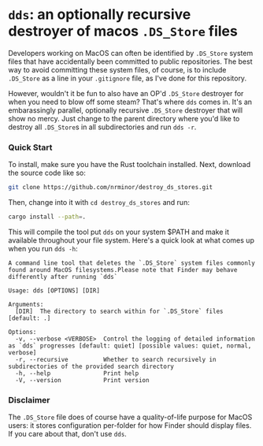 # `dds`: an optionally recursive destroyer of macos `.DS_Store` files

Developers working on MacOS can often be identified by `.DS_Store` system files that have accidentally been committed to public repositories. The best way to avoid committing these system files, of course, is to include `.DS_Store` as a line in your `.gitignore` file, as I've done for this repository.

However, wouldn't it be fun to also have an OP'd `.DS_Store` destroyer for when you need to blow off some steam? That's where `dds` comes in. It's an embarassingly parallel, optionally recursive `.DS_Store` destroyer that will show no mercy. Just change to the parent directory where you'd like to destroy all `.DS_Store`s in all subdirectories and run `dds -r`.

### Quick Start

To install, make sure you have the Rust toolchain installed. Next, download the source code like so:

```zsh
git clone https://github.com/nrminor/destroy_ds_stores.git
```

Then, change into it with `cd destroy_ds_stores` and run:

```zsh
cargo install --path=.
```

This will compile the tool put `dds` on your system $PATH and make it available throughout your file system. Here's a quick look at what comes up when you run `dds -h`:

```
A command line tool that deletes the `.DS_Store` system files commonly found around MacOS filesystems.Please note that Finder may behave differently after running `dds`

Usage: dds [OPTIONS] [DIR]

Arguments:
  [DIR]  The directory to search within for `.DS_Store` files [default: .]

Options:
  -v, --verbose <VERBOSE>  Control the logging of detailed information as `dds` progresses [default: quiet] [possible values: quiet, normal, verbose]
  -r, --recursive          Whether to search recursively in subdirectories of the provided search directory
  -h, --help               Print help
  -V, --version            Print version
```

### Disclaimer

The `.DS_Store` file does of course have a quality-of-life purpose for MacOS users: it stores configuration per-folder for how Finder should display files. If you care about that, don't use `dds`.
